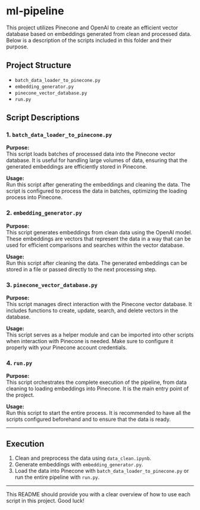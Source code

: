 # ml-pipeline

This project utilizes Pinecone and OpenAI to create an efficient vector database based on embeddings generated from clean and processed data. Below is a description of the scripts included in this folder and their purpose.

## Project Structure

- `batch_data_loader_to_pinecone.py`
- `embedding_generator.py`
- `pinecone_vector_database.py`
- `run.py`


## Script Descriptions

### 1. `batch_data_loader_to_pinecone.py`

**Purpose:**  
This script loads batches of processed data into the Pinecone vector database. It is useful for handling large volumes of data, ensuring that the generated embeddings are efficiently stored in Pinecone.

**Usage:**  
Run this script after generating the embeddings and cleaning the data. The script is configured to process the data in batches, optimizing the loading process into Pinecone.

### 2. `embedding_generator.py`

**Purpose:**  
This script generates embeddings from clean data using the OpenAI model. These embeddings are vectors that represent the data in a way that can be used for efficient comparisons and searches within the vector database.

**Usage:**  
Run this script after cleaning the data. The generated embeddings can be stored in a file or passed directly to the next processing step.

### 3. `pinecone_vector_database.py`

**Purpose:**  
This script manages direct interaction with the Pinecone vector database. It includes functions to create, update, search, and delete vectors in the database.

**Usage:**  
This script serves as a helper module and can be imported into other scripts when interaction with Pinecone is needed. Make sure to configure it properly with your Pinecone account credentials.

### 4. `run.py`

**Purpose:**  
This script orchestrates the complete execution of the pipeline, from data cleaning to loading embeddings into Pinecone. It is the main entry point of the project.

**Usage:**  
Run this script to start the entire process. It is recommended to have all the scripts configured beforehand and to ensure that the data is ready.

---


## Execution

1. Clean and preprocess the data using `data_clean.ipynb`.
2. Generate embeddings with `embedding_generator.py`.
3. Load the data into Pinecone with `batch_data_loader_to_pinecone.py` or run the entire pipeline with `run.py`.

---

This README should provide you with a clear overview of how to use each script in this project. Good luck!